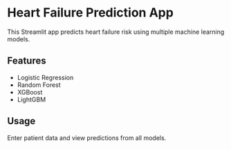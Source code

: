 # Heart Failure Prediction App
This Streamlit app predicts heart failure risk using multiple machine learning models.

## Features
- Logistic Regression
- Random Forest
- XGBoost
- LightGBM

## Usage
Enter patient data and view predictions from all models.
